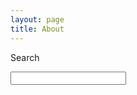 ```yaml
---
layout: page
title: About
---
```


Search


<form>
<input type="text" id="st-search-input" class="st-search-input" />
</form>
<!-- Place this div where you would like the results to be displayed. -->
<div id="st-results-container"></div>

<script type="text/javascript">
var Swiftype = window.Swiftype || {};
(function() {
Swiftype.key = '2RsvKhkn1qzJNuvMzeya';
Swiftype.renderStyle = 'inline';

/** DO NOT EDIT BELOW THIS LINE **/
var script = document.createElement('script'); script.type = 'text/javascript'; script.async = true;
script.src = "//swiftype.com/embed.js";
var entry = document.getElementsByTagName('script')[0];
document.getElementsByTagName('script')[0].parentNode.insertBefore(script, entry);
}());
</script>
